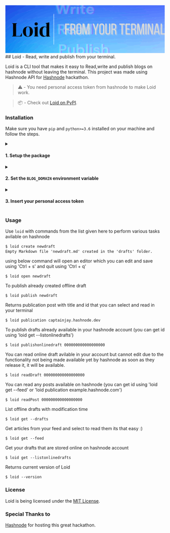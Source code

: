 <img src="media/loidbanner.svg">
## Loid - Read, write and publish from your terminal.

Loid is a CLI tool that makes it easy to Read,write and publish blogs on hashnode without leaving the terminal. This project was made using Hashnode API for [Hashnode](https://hashnode.com/hackathons/apihackathon?source=hashnode-hackathons-listing) hackathon.

> :warning: - You need personal access token from hashnode to make Loid work.

> :package: - Check out <a href="https://pypi.org/project/loid/">Loid on PyPI</a>.

### Installation
Make sure you have `pip` and `python>=3.6` installed on your machine and follow the steps.

<details>
  <summary><h4>1. Setup the package</h4></summary>

##### Download from PyPI archive
```sh
pip install -U loid
```
or

##### Download from GitHub archive
```sh
pip install git+http://github.com/captain0jay/loid.git
```

> :warning:: Loid is POSIX-friendly. It might not work properly on the Windows machines at the moment.

</details>

<details>
  <summary><h4>2. Set the <code>BLOG_DOMAIN</code> environment variable</h4></summary>

After the package installed on your system, it's time to add the `BLOG_DOMAIN` environment variable. Create an account on [hashnode.com](https://hashnode.com/), train your GPT model and replace your email with `<HASHNODE_BLOG_DOMAIN>` in the following options.

##### > If you use the default bash shell
```sh
echo "export BLOG_DOMAIN=<HASHNODE_BLOG_DOMAIN>" >> ~/.bashrc
```
##### > If you use ZSH
```sh
echo "export BLOG_DOMAIN=<HASHNODE_BLOG_DOMAIN>" >> ~/.zshrc
```

</details>

<details>
  <summary><h4>3. Insert your personal access token</h4></summary>

Now, your account's Personal access token. Simply run `loid get` with `--auth` option and enter your Personal access token.

```sh
loid get --auth
```

</details>

### Usage
Use `loid` with commands from the list given here to perform various tasks avilable on hashnode

```
$ loid create newdraft
Empty Markdown file 'newdraft.md' created in the 'drafts' folder.
```
using below command will open an editor which you can edit and save using 'Ctrl + s' and quit using 'Ctrl + q'
```
$ loid open newdraft
```
To publish already created offline draft
```
$ loid publish newdraft
```
Returns publication post with title and id that you can select and read in your terminal
```
$ loid publication captainjay.hashnode.dev
```
To publish drafts already available in your hashnode account (you can get id using 'loid get --listonlinedrafts')
```
$ loid publishonlinedraft 000000000000000000
```
You can read online draft avilable in your account but cannot edit due to the functionality not being made available yet by hashnode as soon as they release it, it will be available.
```
$ loid readDraft 000000000000000000
```
You can read any posts available on hashnode (you can get id using 'loid get --feed' or 'loid publication example.hashnode.com')
```
$ loid readPost 000000000000000000
```
List offline drafts with modification time 
```
$ loid get --drafts
```
Get articles from your feed and select to read them its that easy :)
```
$ loid get --feed
```
Get your drafts that are stored online on hashnode account
```
$ loid get --listonlinedrafts
```
Returns current version of Loid
```
$ loid --version
```
### License
Loid is being licensed under the [MIT License](https://github.com/captain0jay/loid/blob/main/LICENSE).

### Special Thanks to
[Hashnode](https://hashnode.com) for hosting this great hackathon.

